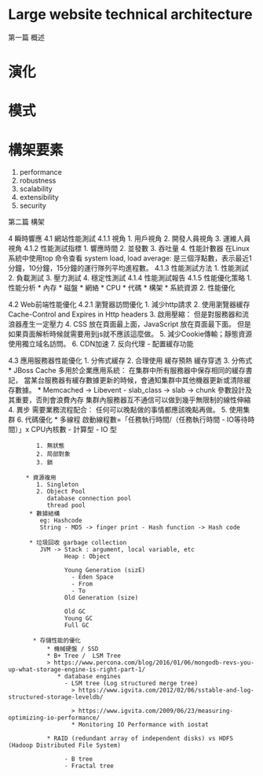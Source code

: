Large website technical architecture
====

第一篇 概述

# 演化
# 模式
# 構架要素

1. performance
2. robustness
3. scalability
4. extensibility
5. security

第二篇 構架

4 瞬時響應
  4.1 網站性能測試
  4.1.1 視角
      1. 用戶視角
      2. 開發人員視角
      3. 運維人員視角
  4.1.2 性能測試指標
      1. 響應時間
      2. 並發數
      3. 吞吐量
      4. 性能計數器
         在Linux 系統中使用top 命令查看 system load, load average: 是三個浮點數，表示最近1分鐘，10分鐘，15分鐘的運行隊列平均進程數。
  4.1.3 性能測試方法
      1. 性能測試
      2. 負載測試
      3. 壓力測試
      4. 穩定性測試
  4.1.4 性能測試報告
  4.1.5 性能優化策略
      1. 性能分析
         * 內存
         * 磁盤
         * 網絡
         * CPU
         * 代碼
         * 構架
         * 系統資源
       2. 性能優化

  4.2 Web前端性能優化
  4.2.1 瀏覽器訪問優化
      1. 減少http請求
      2. 使用瀏覽器緩存
         Cache-Control and Expires in Http headers
      3. 啟用壓縮： 但是對服務器和流浪器產生一定壓力
      4. CSS 放在頁面最上面，JavaScript 放在頁面最下面。 但是如果頁面解析時候就需要用到js就不應該這麼做。
      5. 減少Cookie傳輸；靜態資源使用獨立域名訪問。
      6. CDN加速
      7. 反向代理 - 配置緩存功能

  4.3 應用服務器性能優化
      1. 分佈式緩存
      2. 合理使用
         緩存預熱
         緩存穿透
      3. 分佈式
         * JBoss Cache
           多用於企業應用系統： 在集群中所有服務器中保存相同的緩存書記， 當某台服務器有緩存數據更新的時候，會通知集群中其他機器更新或清除緩存數據。
         * Memcached -> Libevent
           - slab_class -> slab -> chunk
             參數設計及其重要，否則會浪費內存
             集群內服務器互不通信可以做到幾乎無限制的線性伸縮
      4. 異步
         需要業務流程配合： 任何可以晚點做的事情都應該晚點再做。
      5. 使用集群
      6. 代碼優化
         * 多線程
           啟動線程數=「任務執行時間/（任務執行時間 - IO等待時間）」x CPU內核數
            - 計算型
            - IO 型

            1. 無狀態
            2. 局部對象
            3. 鎖

         * 資源複用
            1. Singleton
            2. Object Pool
               database connection pool
               thread pool
          * 數據結構
             eg: Hashcode
             String - MD5 -> finger print - Hash function -> Hash code

          * 垃圾回收 garbage collection
             JVM -> Stack : argument, local variable, etc
                    Heap : Object

                    Young Generation (sizE)
                      - Eden Space
                      - From 
                      - To
                    Old Generation (size)

                    Old GC
                    Young GC
                    Full GC

           * 存儲性能的優化
               * 機械硬盤 / SSD
               * B+ Tree /  LSM Tree
               > https://www.percona.com/blog/2016/01/06/mongodb-revs-you-up-what-storage-engine-is-right-part-1/
                  * database engines
                    - LSM tree (Log structured merge tree)
                      > https://www.igvita.com/2012/02/06/sstable-and-log-structured-storage-leveldb/

                      > https://www.igvita.com/2009/06/23/measuring-optimizing-io-performance/
                      * Monitoring IO Performance with iostat

               * RAID (redundant array of independent disks) vs HDFS (Hadoop Distributed File System) 

                    - B tree
                    - Fractal tree



  



